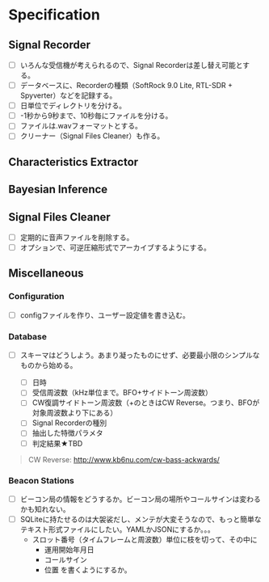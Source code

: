 # Specification

## Signal Recorder

- [ ] いろんな受信機が考えられるので、Signal Recorderは差し替え可能とする。
- [ ] データベースに、Recorderの種類（SoftRock 9.0 Lite, RTL-SDR + Spyverter）などを記録する。
- [ ] 日単位でディレクトリを分ける。
- [ ] -1秒から9秒まで、10秒毎にファイルを分ける。
- [ ] ファイルは.wavフォーマットとする。
- [ ] クリーナー（Signal Files Cleaner）も作る。

## Characteristics Extractor

## Bayesian Inference

## Signal Files Cleaner

- [ ] 定期的に音声ファイルを削除する。
- [ ] オプションで、可逆圧縮形式でアーカイブするようにする。

## Miscellaneous

### Configuration

- [ ] configファイルを作り、ユーザー設定値を書き込む。

### Database

- [ ] スキーマはどうしよう。あまり凝ったものにせず、必要最小限のシンプルなものから始める。

   - [ ] 日時
   - [ ] 受信周波数（kHz単位まで。BFO+サイドトーン周波数）
   - [ ] CW復調サイドトーン周波数（+のときはCW Reverse。つまり、BFOが対象周波数より下にある）
   - [ ] Signal Recorderの種別
   - [ ] 抽出した特徴パラメタ
   - [ ] 判定結果★TBD

> CW Reverse: http://www.kb6nu.com/cw-bass-ackwards/

### Beacon Stations

- [ ] ビーコン局の情報をどうするか。ビーコン局の場所やコールサインは変わるかも知れない。
- [ ] SQLiteに持たせるのは大袈裟だし、メンテが大変そうなので、もっと簡単なテキスト形式ファイルにしたい。YAMLかJSONにするか。。。
   - スロット番号（タイムフレームと周波数）単位に枝を切って、その中に
      - 運用開始年月日
	  - コールサイン
	  - 位置
     を書くようにするか。
